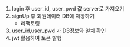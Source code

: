1. login 후 user_id, user_pwd 값 server로 가져오기
2. signUp 후 회원데이터 DB에 저장하기
   - 리팩토링
3. user_id,user_pwd 가 DB정보와 일치 확인
4. jwt 활용하여 토큰 발행
